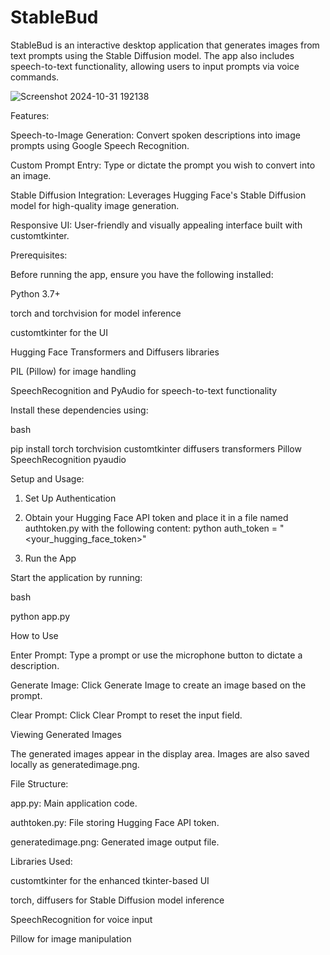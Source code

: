 # StableBud
StableBud is an interactive desktop application that generates images from text prompts using the Stable Diffusion model. The app also includes speech-to-text functionality, allowing users to input prompts via voice commands.

![Screenshot 2024-10-31 192138](https://github.com/user-attachments/assets/efdb2736-ccc9-4c6d-be2c-791467410a6e)


Features:

Speech-to-Image Generation: Convert spoken descriptions into image prompts using Google Speech Recognition.

Custom Prompt Entry: Type or dictate the prompt you wish to convert into an image.

Stable Diffusion Integration: Leverages Hugging Face's Stable Diffusion model for high-quality image generation.

Responsive UI: User-friendly and visually appealing interface built with customtkinter.

Prerequisites:

Before running the app, ensure you have the following installed:

Python 3.7+

torch and torchvision for model inference

customtkinter for the UI

Hugging Face Transformers and Diffusers libraries

PIL (Pillow) for image handling

SpeechRecognition and PyAudio for speech-to-text functionality

Install these dependencies using:

bash

pip install torch torchvision customtkinter diffusers transformers Pillow SpeechRecognition pyaudio

Setup and Usage:

1. Set Up Authentication
  
2. Obtain your Hugging Face API token and place it in a file named authtoken.py with the following content:
  python
  auth_token = "<your_hugging_face_token>"

3. Run the App
   
  Start the application by running:
  
  bash

  python app.py

How to Use

  Enter Prompt: Type a prompt or use the microphone button to dictate a description.
  
  Generate Image: Click Generate Image to create an image based on the prompt.
  
  Clear Prompt: Click Clear Prompt to reset the input field.

Viewing Generated Images

The generated images appear in the display area. Images are also saved locally as generatedimage.png.

File Structure:

  app.py: Main application code.
  
  authtoken.py: File storing Hugging Face API token.
  
  generatedimage.png: Generated image output file.
  
  Libraries Used:
  
  customtkinter for the enhanced tkinter-based UI

torch, diffusers for Stable Diffusion model inference

SpeechRecognition for voice input

Pillow for image manipulation

